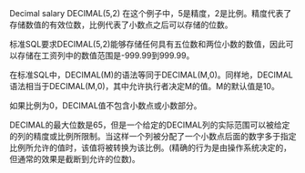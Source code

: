 Decimal 
salary DECIMAL(5,2)
在这个例子中，5是精度，2是比例。精度代表了存储数值的有效位数，比例代表了小数点之后可以存储的位数。

标准SQL要求DECIMAL(5,2)能够存储任何具有五位数和两位小数的数值，因此可以存储在工资列中的数值范围是-999.99到999.99。

在标准SQL中，DECIMAL(M)的语法等同于DECIMAL(M,0)。同样地，DECIMAL语法相当于DECIMAL(M,0)，其中允许执行者决定M的值。M的默认值是10。

如果比例为0，DECIMAL值不包含小数点或小数部分。

DECIMAL的最大位数是65，但是一个给定的DECIMAL列的实际范围可以被给定的列的精度或比例所限制。当这样一个列被分配了一个小数点后面的数字多于指定比例所允许的值时，该值将被转换为该比例。(精确的行为是由操作系统决定的，但通常的效果是截断到允许的位数)。